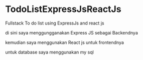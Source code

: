 # TodoListExpressJsReactJs
Fullstack To do list using ExpressJs and react js

di sini saya menggungganakan Express JS sebagai Backendnya

kemudian saya menggunakan React js untuk frontendnya

untuk database saya menggunakan my sql
